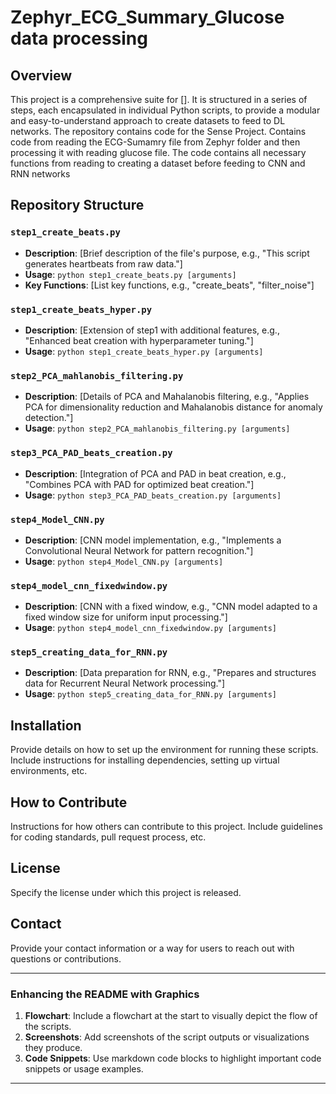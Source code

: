 # Zephyr_ECG_Summary_Glucose data processing

## Overview
This project is a comprehensive suite for []. It is structured in a series of steps, each encapsulated in individual Python scripts, to provide a modular and easy-to-understand approach to create datasets to feed to DL networks. The repository contains code for the Sense Project. Contains code from reading the ECG-Sumamry file from Zephyr folder and then processing it with reading glucose file. The code contains all necessary functions from reading to creating a dataset before feeding to CNN and RNN networks

## Repository Structure

### `step1_create_beats.py`
- **Description**: [Brief description of the file's purpose, e.g., "This script generates heartbeats from raw data."]
- **Usage**: `python step1_create_beats.py [arguments]`
- **Key Functions**: [List key functions, e.g., "create_beats", "filter_noise"]

### `step1_create_beats_hyper.py`
- **Description**: [Extension of step1 with additional features, e.g., "Enhanced beat creation with hyperparameter tuning."]
- **Usage**: `python step1_create_beats_hyper.py [arguments]`

### `step2_PCA_mahlanobis_filtering.py`
- **Description**: [Details of PCA and Mahalanobis filtering, e.g., "Applies PCA for dimensionality reduction and Mahalanobis distance for anomaly detection."]
- **Usage**: `python step2_PCA_mahlanobis_filtering.py [arguments]`

### `step3_PCA_PAD_beats_creation.py`
- **Description**: [Integration of PCA and PAD in beat creation, e.g., "Combines PCA with PAD for optimized beat creation."]
- **Usage**: `python step3_PCA_PAD_beats_creation.py [arguments]`

### `step4_Model_CNN.py`
- **Description**: [CNN model implementation, e.g., "Implements a Convolutional Neural Network for pattern recognition."]
- **Usage**: `python step4_Model_CNN.py [arguments]`

### `step4_model_cnn_fixedwindow.py`
- **Description**: [CNN with a fixed window, e.g., "CNN model adapted to a fixed window size for uniform input processing."]
- **Usage**: `python step4_model_cnn_fixedwindow.py [arguments]`

### `step5_creating_data_for_RNN.py`
- **Description**: [Data preparation for RNN, e.g., "Prepares and structures data for Recurrent Neural Network processing."]
- **Usage**: `python step5_creating_data_for_RNN.py [arguments]`

## Installation
Provide details on how to set up the environment for running these scripts. Include instructions for installing dependencies, setting up virtual environments, etc.

## How to Contribute
Instructions for how others can contribute to this project. Include guidelines for coding standards, pull request process, etc.

## License
Specify the license under which this project is released.

## Contact
Provide your contact information or a way for users to reach out with questions or contributions.

---

### Enhancing the README with Graphics

1. **Flowchart**: Include a flowchart at the start to visually depict the flow of the scripts.
2. **Screenshots**: Add screenshots of the script outputs or visualizations they produce.
3. **Code Snippets**: Use markdown code blocks to highlight important code snippets or usage examples.

---

